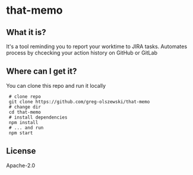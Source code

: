 # that-memo

## What it is?
It's a tool reminding you to report your worktime to JIRA tasks. Automates process by chcecking your action history on GitHub or GitLab

## Where can I get it?
You can clone this repo and run it locally
```
 # clone repo
 git clone https://github.com/greg-olszewski/that-memo
 # change dir
 cd that-memo
 # install dependencies
 npm install
 # ... and run
 npm start
 ```
## License
Apache-2.0
